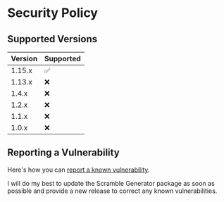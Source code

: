 # Security Policy

## Supported Versions

| Version | Supported          |
| ------- | ------------------ |
| 1.15.x  | :white_check_mark: |
| 1.13.x  | :x:                |
| 1.4.x   | :x:                |
| 1.2.x   | :x:                |
| 1.1.x   | :x:                |
| 1.0.x   | :x:                |

## Reporting a Vulnerability

Here's how you can [report a known vulnerability](https://github.com/melvinquick/scramble-generator/security/advisories/new).

I will do my best to update the Scramble Generator package as soon as possible and provide a new release to correct any known vulnerabilities.
